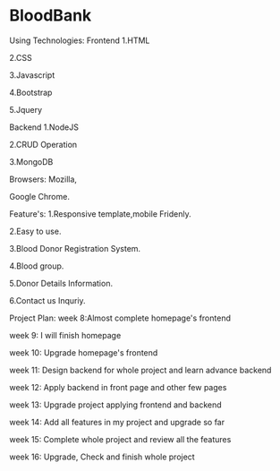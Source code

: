 # BloodBank

Using Technologies:
Frontend
1.HTML

2.CSS

3.Javascript

4.Bootstrap

5.Jquery

Backend
1.NodeJS

2.CRUD Operation

3.MongoDB

Browsers:
Mozilla,

Google Chrome.

Feature's:
1.Responsive template,mobile Fridenly.

2.Easy to use.

3.Blood Donor Registration System.

4.Blood group.

5.Donor Details Information.

6.Contact us Inquriy.

Project Plan:
week 8:Almost complete homepage's frontend

week 9: I will finish homepage

week 10: Upgrade homepage's frontend

week 11: Design backend for whole project and learn advance backend

week 12: Apply backend in front page and other few pages

week 13: Upgrade project applying frontend and backend

week 14: Add all features in my project and upgrade so far

week 15: Complete whole project and review all the features

week 16: Upgrade, Check and finish whole project
